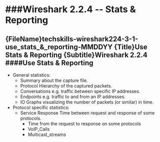 ###Wireshark 2.2.4 -- Stats & Reporting
============================================================ 
{FileName}techskills-wireshark224-3-1-use_stats_&_reporting-MMDDYY
{Title}Use Stats & Reporting
{Subtitle}Wireshark 2.2.4
####Use Stats & Reporting
------------------------------------------------------------ 

* General statistics:
	+ Summary about the capture file.
	+ Protocol Hierarchy of the captured packets.
	+ Conversations e.g. traffic between specific IP addresses.
	+ Endpoints e.g. traffic to and from an IP addresses.
	+ IO Graphs visualizing the number of packets (or similar)
	  in time.
* Protocol specific statistics:
	+ Service Response Time between request and response 
	  of some protocols.
		- Time from the request to response on some protocols
		- VoIP_Calls
		- Multicast_streams
